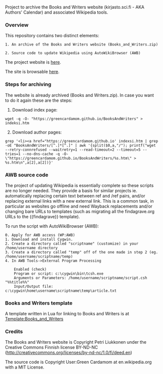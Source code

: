 Project to archive the Books and Writers website (kirjasto.sci.fi - AKA Authors' Calendar) and associated Wikipedia tools.

### Overview 

This repository contains two distinct elements:

	1. An archive of the Books and Writers website (Books_and_Writers.zip)
	
	2. Source code to update Wikipedia using AutoWikiBrowser (AWB)

The project website is [here](https://en.wikipedia.org/wiki/User:Green_Cardamom/kirjasto.sci.fi).

The site is browsable [here](https://greencardamom.github.io/BooksAndWriters).

### Steps for archiving 

The website is already archived (Books and Writers.zip). In case you want to do it again these are the steps:

1. Download index page:

```
wget -q -O- "https://greencardamom.github.io/BooksAndWriters" > indeksi.htm
```

2. Download author pages:

```
grep '<li><a href="https://greencardamom.github.io' indexsi.htm | grep -oE "BooksAndWriters/[^.]*[^.]" | awk '{split($0,a,"/"); printf("wget --retry-connrefused --waitretry=1 --read-timeout=2 --timeout=5 --tries=1 --no-dns-cache -q -O- \"https://greencardamom.github.io/BooksAndWriters/%s.htm\" > %s.htm\n",a[2],a[2])}'
```

### AWB source code 

The project of updating Wikipedia is essentially complete so these scripts are no longer needed. They provide a basis for similar projects 
ie. automatically replacing certain text between ref and /ref pairs, and/or replacing external links 
with a new external link. This is a common task, in particular as websites go offline and need Wayback replacements 
and/or changing bare URLs to templates (such as migrating all the findagrave.org URLs to the {{findagrave}} template).

To run the script with AutoWikiBrowser (AWB):

	0. Apply for AWB access (WP:AWB)
	1. Download and install Cygwin.
	2. Create a directory called "scriptname" (customize) in your /home/username directory
	3. Create a directory called "temp" off of the one made in step 2 (eg. /home/username/scriptname/temp)
	4. In AWB Tools->External Program Processing

		Enabled (check)
		Program or script: c:\cygwin\bin\tcsh.exe
		Arguments or Parameters: /home/username/scriptname/script.csh "%%title%%"
		Input/Output file: c:\cygwin\home\username\scriptname\temp\article.txt


### Books and Writers template 

A template written in Lua for linking to Books and Writers is at [Template:Books_and_Writers](https://en.wikipedia.org/wiki/Template:Books_and_Writers)

### Credits 

The Books and Writers website is Copyright Petri Liukkonen under the Creative Commons Finnish license BY-ND-NC (http://creativecommons.org/licenses/by-nd-nc/1.0/fi/deed.en)

The source code is Copyright User:Green Cardamom at en.wikipedia.org with a MIT License.



